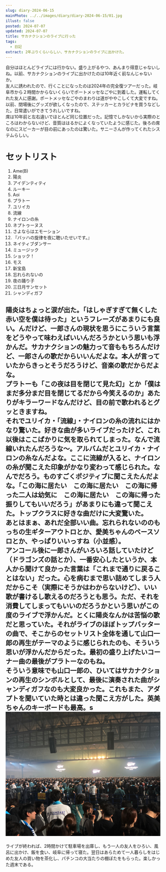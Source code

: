 ```yaml
---
slug: diary-2024-06-15
mainPhoto: ../../images/diary/diary-2024-06-15/01.jpg
illust: false
posted: 2024-07-07
updated: 2024-07-07
title: サカナクションのライブに行った
tags:
  - 日記
extract: 2年ぶりくらいらしい、サカナクションのライブに出かけた。
---
```

自分はほとんどライブには行かない。盛り上がるやつ、あんまり得意じゃないしね。以前、サカナクションのライブに出かけたのは10年近く前なんじゃないか。  
友人に誘われたので、行くことになったのは2024年の完全復ツアーだった。岐阜市から２時間かからないくらいでポートメッセなごやに到着した。運転してくれた友人に感謝。ポートメッセなごやのまわりは道がややこしくて大変ですね。以前、閉場後にグッズが欲しくなったので、ステッカーとカラビナを買うなどした。日常遣いができてうれしいですね。  
席は10年前と左右違いでほとんど同じ位置だった。記憶でしかないから実際のところはわからないけど、音質ははるかによくなっていたように感じた。後ろの席なのにスピーカーが目の前にあったのは驚いた。サニーさんが作ってくれたシステムらしい。

# セットリスト
1. Ame(B)
2. 陽炎
3. アイデンティティ
4. ルーキー
5. Aoi
6. プラトー
7. ユリイカ
8. 流線
9. ナイロンの糸
10. ネプトゥーヌス
11. さよならはエモーション
12. 『バッハの旋律を夜に聴いたせいです。』
13. ネイティブダンサー
14. ミュージック
15. ショック！
16. モス
17. 新宝島
18. 忘れられないの
19. 夜の踊り子
20. 三日月サンセット
21. シャンディガフ

陽炎はちょっと涙が出た。「はしゃぎすぎて無くした　赤い空を僕は待った」というフレーズがあまりにも良い。んだけど、一郎さんの現状を思うにこういう言葉をどうやって味わえばいいんだろうかという思いも浮かんだ。サカナクションの魅力って音ももちろんだけど、一郎さんの歌だからいいんだよな。本人が言っていたからきっとそうだろうけど、音楽の歌だからだよな。  
プラトーも「この夜は目を閉じて見た幻」とか「僕はまだ多分まだ目を閉じてるだから今笑えるのか」あたりがキラーワードなんだけど、目の前で歌われるとグッときますね。  
それでユリイカ・「流線」・ナイロンの糸の流れにはかなり驚いた。好きな曲が多いライブだったけど、これ以後はここばかりに気を取られてしまった。なんで流線いれたんだろうな〜。アルバムだとユリイカ・ナイロンの糸なんだよな。ここに流線が入ると、ナイロンの糸が聞こえた印象がかなり変わって感じられた。なんでだろう。ものすごくポジティブに聞こえたんだよな。「この海に居たい　この海に居たい　この海に帰った二人は幼気に　この海に居たい　この海に帰った振りしてもいいだろう」があまりにも違って聞こえた。トップクラスに好きな曲だけに大変驚いた。  
あとはまぁ、あれだ全部いい曲。忘れられないののもっちの生ギターアウトロとか、愛美ちゃんのベースソロとか、やっぱりいいっすね（小並感）。  
アンコール後に一郎さんがいろいろ話していたけど（ドラゴンズの話とか）、一番安心したというか、本人から聞けて良かった言葉は「これまで通りに戻ることはない」だった。心を病むまで思い詰めてしまう人だからこそ（実際にそうかはわからないけど）、いい歌が書けるし歌えるのだろうとも思う。ただ、それを消費してしまってもいいのだろうかという思いがこの度のライブで浮かんだ。とくに陽炎なんかは苦悩の歌だと思っていた。それがライブのほぼトップバッターの曲で、そこからのセットリスト全体を通して山口一郎の再生がテーマのように感じられたのも、そういう思いが浮かんだからだった。最初の盛り上げたいコーナー曲の最後がプラトーなのもね。  
そういう意味でも山口一郎の、ひいてはサカナクションの再生のシンボルとして、最後に演奏された曲がシャンディガフなのも大変良かった。これもまた、アダプトを聞いていた時とは違った聞こえ方がした。英美ちゃんのキーボードも最高。s  
![ライブ会場](../../images/diary/diary-2024-06-15/02.jpg)
--

ライブが終われば、2時間かけて駐車場を出庫し、もう一人の友人をひろい、風呂に出かけ、飯を食い、岐阜に帰って寝た。翌日はあらためて一人暮らしをはじめた友人の買い物を茶化し、パチンコの大当たりの棚ぼたをもらった。楽しかった週末である。
